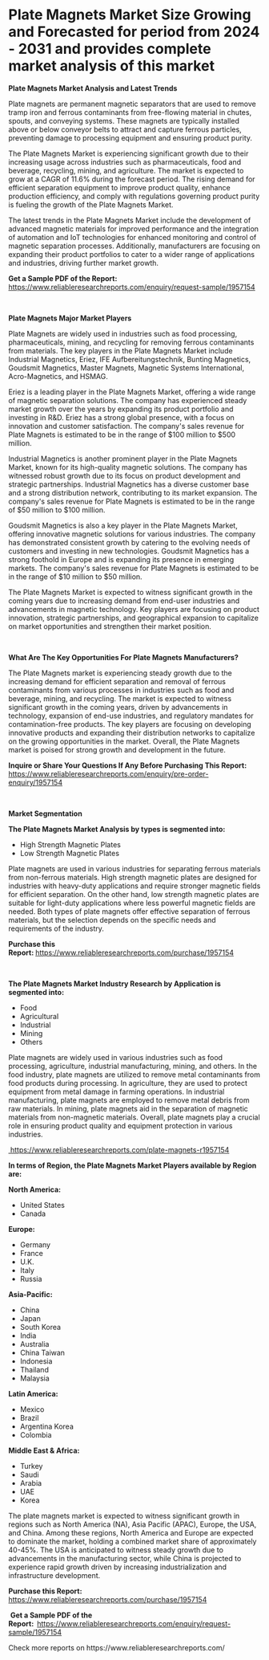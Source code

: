 <p><h1>Plate Magnets Market Size Growing and Forecasted for period from 2024 - 2031 and provides complete market analysis of this market</h1></p><p><strong>Plate Magnets Market Analysis and Latest Trends</strong></p>
<p><p>Plate magnets are permanent magnetic separators that are used to remove tramp iron and ferrous contaminants from free-flowing material in chutes, spouts, and conveying systems. These magnets are typically installed above or below conveyor belts to attract and capture ferrous particles, preventing damage to processing equipment and ensuring product purity.</p><p>The Plate Magnets Market is experiencing significant growth due to their increasing usage across industries such as pharmaceuticals, food and beverage, recycling, mining, and agriculture. The market is expected to grow at a CAGR of 11.6% during the forecast period. The rising demand for efficient separation equipment to improve product quality, enhance production efficiency, and comply with regulations governing product purity is fueling the growth of the Plate Magnets Market.</p><p>The latest trends in the Plate Magnets Market include the development of advanced magnetic materials for improved performance and the integration of automation and IoT technologies for enhanced monitoring and control of magnetic separation processes. Additionally, manufacturers are focusing on expanding their product portfolios to cater to a wider range of applications and industries, driving further market growth.</p></p>
<p><strong>Get a Sample PDF of the Report:&nbsp;</strong> <a href="https://www.reliableresearchreports.com/enquiry/request-sample/1957154">https://www.reliableresearchreports.com/enquiry/request-sample/1957154</a></p>
<p>&nbsp;</p>
<p><strong>Plate Magnets Major Market Players</strong></p>
<p><p>Plate Magnets are widely used in industries such as food processing, pharmaceuticals, mining, and recycling for removing ferrous contaminants from materials. The key players in the Plate Magnets Market include Industrial Magnetics, Eriez, IFE Aufbereitungstechnik, Bunting Magnetics, Goudsmit Magnetics, Master Magnets, Magnetic Systems International, Acro-Magnetics, and HSMAG.</p><p>Eriez is a leading player in the Plate Magnets Market, offering a wide range of magnetic separation solutions. The company has experienced steady market growth over the years by expanding its product portfolio and investing in R&D. Eriez has a strong global presence, with a focus on innovation and customer satisfaction. The company's sales revenue for Plate Magnets is estimated to be in the range of $100 million to $500 million.</p><p>Industrial Magnetics is another prominent player in the Plate Magnets Market, known for its high-quality magnetic solutions. The company has witnessed robust growth due to its focus on product development and strategic partnerships. Industrial Magnetics has a diverse customer base and a strong distribution network, contributing to its market expansion. The company's sales revenue for Plate Magnets is estimated to be in the range of $50 million to $100 million.</p><p>Goudsmit Magnetics is also a key player in the Plate Magnets Market, offering innovative magnetic solutions for various industries. The company has demonstrated consistent growth by catering to the evolving needs of customers and investing in new technologies. Goudsmit Magnetics has a strong foothold in Europe and is expanding its presence in emerging markets. The company's sales revenue for Plate Magnets is estimated to be in the range of $10 million to $50 million.</p><p>The Plate Magnets Market is expected to witness significant growth in the coming years due to increasing demand from end-user industries and advancements in magnetic technology. Key players are focusing on product innovation, strategic partnerships, and geographical expansion to capitalize on market opportunities and strengthen their market position.</p></p>
<p>&nbsp;</p>
<p><strong>What Are The Key Opportunities For Plate Magnets Manufacturers?</strong></p>
<p><p>The Plate Magnets market is experiencing steady growth due to the increasing demand for efficient separation and removal of ferrous contaminants from various processes in industries such as food and beverage, mining, and recycling. The market is expected to witness significant growth in the coming years, driven by advancements in technology, expansion of end-use industries, and regulatory mandates for contamination-free products. The key players are focusing on developing innovative products and expanding their distribution networks to capitalize on the growing opportunities in the market. Overall, the Plate Magnets market is poised for strong growth and development in the future.</p></p>
<p><strong>Inquire or Share Your Questions If Any Before Purchasing This Report:</strong> <a href="https://www.reliableresearchreports.com/enquiry/pre-order-enquiry/1957154">https://www.reliableresearchreports.com/enquiry/pre-order-enquiry/1957154</a></p>
<p>&nbsp;</p>
<p><strong>Market Segmentation</strong></p>
<p><strong>The Plate Magnets Market Analysis by types is segmented into:</strong></p>
<p><ul><li>High Strength Magnetic Plates</li><li>Low Strength Magnetic Plates</li></ul></p>
<p><p>Plate magnets are used in various industries for separating ferrous materials from non-ferrous materials. High strength magnetic plates are designed for industries with heavy-duty applications and require stronger magnetic fields for efficient separation. On the other hand, low strength magnetic plates are suitable for light-duty applications where less powerful magnetic fields are needed. Both types of plate magnets offer effective separation of ferrous materials, but the selection depends on the specific needs and requirements of the industry.</p></p>
<p><strong>Purchase this Report:&nbsp;</strong><a href="https://www.reliableresearchreports.com/purchase/1957154">https://www.reliableresearchreports.com/purchase/1957154</a></p>
<p>&nbsp;</p>
<p><strong>The Plate Magnets Market Industry Research by Application is segmented into:</strong></p>
<p><ul><li>Food</li><li>Agricultural</li><li>Industrial</li><li>Mining</li><li>Others</li></ul></p>
<p><p>Plate magnets are widely used in various industries such as food processing, agriculture, industrial manufacturing, mining, and others. In the food industry, plate magnets are utilized to remove metal contaminants from food products during processing. In agriculture, they are used to protect equipment from metal damage in farming operations. In industrial manufacturing, plate magnets are employed to remove metal debris from raw materials. In mining, plate magnets aid in the separation of magnetic materials from non-magnetic materials. Overall, plate magnets play a crucial role in ensuring product quality and equipment protection in various industries.</p></p>
<p><a href="https://www.reliableresearchreports.com/plate-magnets-r1957154">&nbsp;https://www.reliableresearchreports.com/plate-magnets-r1957154</a></p>
<p><strong>In terms of Region, the Plate Magnets Market Players available by Region are:</strong></p>
<p>
    <p> <strong> North America: </strong>
        <ul>
            <li>United States</li>
            <li>Canada</li>
        </ul>
        </p> 
    <p> <strong> Europe: </strong>
        <ul>
            <li>Germany</li>
            <li>France</li>
            <li>U.K.</li>
            <li>Italy</li>
            <li>Russia</li>
        </ul>
        </p> 
    <p> <strong> Asia-Pacific: </strong>
        <ul>
            <li>China</li>
            <li>Japan</li>
            <li>South Korea</li>
            <li>India</li>
            <li>Australia</li>
            <li>China Taiwan</li>
            <li>Indonesia</li>
            <li>Thailand</li>
            <li>Malaysia</li>
        </ul>
        </p> 
    <p> <strong> Latin America: </strong>
        <ul>
            <li>Mexico</li>
            <li>Brazil</li>
            <li>Argentina Korea</li>
            <li>Colombia</li>
        </ul>
        </p> 
    <p> <strong> Middle East & Africa: </strong>
        <ul>
            <li>Turkey</li>
            <li>Saudi</li>
            <li>Arabia</li>
            <li>UAE</li>
            <li>Korea</li>
        </ul>
    </p>
    </p>
<p><p>The plate magnets market is expected to witness significant growth in regions such as North America (NA), Asia Pacific (APAC), Europe, the USA, and China. Among these regions, North America and Europe are expected to dominate the market, holding a combined market share of approximately 40-45%. The USA is anticipated to witness steady growth due to advancements in the manufacturing sector, while China is projected to experience rapid growth driven by increasing industrialization and infrastructure development.</p></p>
<p><strong>Purchase this Report: </strong><a href="https://www.reliableresearchreports.com/purchase/1957154">https://www.reliableresearchreports.com/purchase/1957154</a></p>
<p>&nbsp;<strong>Get a Sample PDF of the Report:&nbsp;&nbsp;</strong><a href="https://www.reliableresearchreports.com/enquiry/request-sample/1957154">https://www.reliableresearchreports.com/enquiry/request-sample/1957154</a></p>
<p><strong></strong></p>
<p>Check more reports on https://www.reliableresearchreports.com/</p>